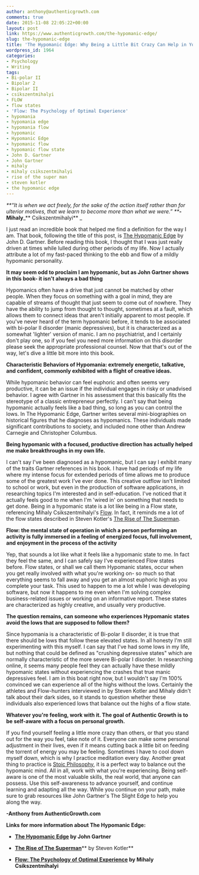 ```yaml
---
author: anthony@authenticgrowth.com
comments: true
date: 2015-11-08 22:05:22+00:00
layout: post
link: https://www.authenticgrowth.com/the-hypomanic-edge/
slug: the-hypomanic-edge
title: 'The Hypomanic Edge: Why Being a Little Bit Crazy Can Help in Your Success'
wordpress_id: 1964
categories:
- Psychology
- Writing
tags:
- Bi-polar II
- Bipolar 2
- Bipolar II
- csikszentmihalyi
- FLOW
- flow states
- 'Flow: The Psychology of Optimal Experience'
- hypomania
- hypomania edge
- hypomania flow
- hypomanic
- Hypomanic Edge
- hypomanic flow
- hypomanic flow state
- John D. Gartner
- John Gartner
- mihaly
- mihaly csikszentmihalyi
- rise of the super man
- steven kotler
- the hypomanic edge
---
```


_**“It is when we act freely, for the sake of the action itself rather than for ulterior motives, that we learn to become more than what we were.”
**_**-Mihaly**_** Csikszentmihalyi** _

I just read an incredible book that helped me find a definition for the way I am. That book, following the title of this post, is [The Hypomanic Edge](http://amzn.to/1WKgqHj) by John D. Gartner. Before reading this book, I thought that I was just really driven at times while lulled during other periods of my life. Now I actually attribute a lot of my fast-paced thinking to the ebb and flow of a mildly hypomanic personality.

**It may seem odd to proclaim I am hypomanic, but as John Gartner shows in this book- it isn't always a bad thing**

Hypomanics often have a drive that just cannot be matched by other people. When they focus on something with a goal in mind, they are capable of streams of thought that just seem to come out of nowhere. They have the ability to jump from thought to thought, sometimes at a fault, which allows them to connect ideas that aren't initially apparent to most people. If you've never heard of the term hypomanic before, it tends to be associated with bi-polar II disorder (manic depressives), but it is characterized as a somewhat 'lighter' version of manic. I am no psychiatrist, and I certainly don't play one, so if you feel you need more information on this disorder please seek the appropriate professional counsel. Now that that's out of the way, let's dive a little bit more into this book.

**Characteristic Behaviors of Hypomania: extremely energetic, talkative, and confident, commonly exhibited with a flight of creative ideas.** 

While hypomanic behavior can feel euphoric and often seems very productive, it can be an issue if the individual engages in risky or unadvised behavior. I agree with Gartner in his assessment that this basically fits the stereotype of a classic entrepreneur perfectly. I can't say that being hypomanic actually feels like a bad thing, so long as you can control the lows. In The Hypomanic Edge, Gartner writes several mini-biographies on historical figures that he diagnoses as hypomanics. These individuals made significant contributions to society, and included none other than Andrew Carnegie and Christopher Columbus.

**Being hypomanic with a focused, productive direction has actually helped me make breakthroughs in my own life.**

I can't say I've been diagnosed as a hypomanic, but I can say I exhibit many of the traits Gartner references in his book. I have had periods of my life where my intense focus for extended periods of time allows me to produce some of the greatest work I've ever done. This creative outflow isn't limited to school or work, but even in the production of software applications, in researching topics I'm interested and in self-education. I've noticed that it actually feels good to me when I'm 'wired in' on something that needs to get done. Being in a hypomanic state is a lot like being in a Flow state, referencing Mihaly Csikszentmihalyi's [Flow](http://amzn.to/1WKh0ot). In fact, it reminds me a lot of the flow states described in Steven Kotler's [The Rise of The Superman](http://amzn.to/20F8tYG).

**Flow: the mental state of operation in which a person performing an activity is fully immersed in a feeling of energized focus, full involvement, and enjoyment in the process of the activity**

Yep, that sounds a lot like what it feels like a hypomanic state to me. In fact they feel the same, and I can safely say I've experienced Flow states before. Flow states, or shall we call them Hypomanic states, occur when you get really involved with what you're working on- so much so that everything seems to fall away and you get an almost euphoric high as you complete your task. This used to happen to me a lot while I was developing software, but now it happens to me even when I'm solving complex business-related issues or working on an informative report. These states are characterized as highly creative, and usually very productive.

**The question remains, can someone who experiences Hypomanic states avoid the lows that are supposed to follow them?**

Since hypomania is a characteristic of Bi-polar II disorder, it is true that there should be lows that follow these elevated states. In all honesty I'm still experimenting with this myself. I can say that I've had some lows in my life, but nothing that could be defined as "crushing depressive states" which are normally characteristic of the more severe Bi-polar I disorder. In researching online, it seems many people feel they can actually have these mildly hypomanic states without experiencing the crashes that true manic depressives feel. I am in this boat right now, but I wouldn't say I'm 100% convinced we can experience all of the highs without the lows. Certainly the athletes and Flow-hunters interviewed in by Steven Kotler and Mihaly didn't talk about their dark sides, so it stands to question whether these individuals also experienced lows that balance out the highs of a flow state.

**Whatever you're feeling, work with it. The goal of Authentic Growth is to be self-aware with a focus on personal growth.**

If you find yourself feeling a little more crazy than others, or that you stand out for the way you feel, take note of it. Everyone can make some personal adjustment in their lives, even if it means cutting back a little bit on feeding the torrent of energy you may be feeling. Sometimes I have to cool down myself down, which is why I practice meditation every day. Another great thing to practice is [Stoic Philosophy](http://www.authenticgrowth.com/stoicism/), it is a perfect way to balance out the hypomanic mind. All in all, work with what you're experiencing. Being self-aware is one of the most valuable skills, the real world, that anyone can possess. Use this self-awareness to advance yourself, and continue learning and adapting all the way. While you continue on your path, make sure to grab resources like John Gartner's The Slight Edge to help you along the way.

**-Anthony from AuthenticGrowth.com**

**Links for more information about The Hypomanic Edge:**



	
  * **[The Hypomanic Edge](http://amzn.to/1WKgqHj) by John Gartner**

	
  * [**The Rise of The Superman**](http://amzn.to/20F8tYG)** by Steven Kotler**

	
  * **[Flow: The Psychology of Optimal Experience](http://amzn.to/1WHscaH) by Mihaly Csikszentmihalyi**


